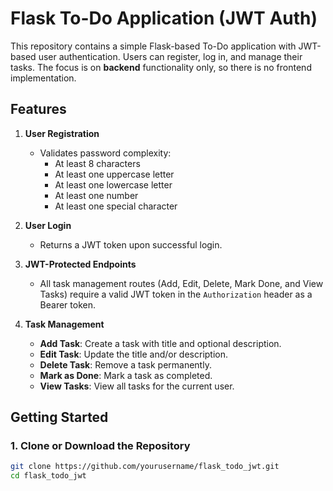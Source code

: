 # Flask To-Do Application (JWT Auth)

This repository contains a simple Flask-based To-Do application with JWT-based user authentication. 
Users can register, log in, and manage their tasks. The focus is on **backend** functionality only, 
so there is no frontend implementation.

## Features

1. **User Registration**  
   - Validates password complexity: 
     - At least 8 characters
     - At least one uppercase letter
     - At least one lowercase letter
     - At least one number
     - At least one special character

2. **User Login**  
   - Returns a JWT token upon successful login.

3. **JWT-Protected Endpoints**  
   - All task management routes (Add, Edit, Delete, Mark Done, and View Tasks) 
     require a valid JWT token in the `Authorization` header as a Bearer token.

4. **Task Management**  
   - **Add Task**: Create a task with title and optional description.  
   - **Edit Task**: Update the title and/or description.  
   - **Delete Task**: Remove a task permanently.  
   - **Mark as Done**: Mark a task as completed.  
   - **View Tasks**: View all tasks for the current user.  

## Getting Started

### 1. Clone or Download the Repository

```bash
git clone https://github.com/yourusername/flask_todo_jwt.git
cd flask_todo_jwt
